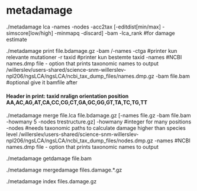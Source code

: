 # metadamage

./metadamage lca
 -names
 -nodes
 -acc2tax
 [-editdist[min/max] -simscore[low/high] -minmapq -discard]
 -bam
 -lca_rank #for damage estimate


./metadamage print file.bdamage.gz -bam /-names
-ctga #printer kun relevante mutationer
-r taxid #printer kun bestemte taxid
-names #NCBI names.dmp file - option that prints taxonomic names to output /willerslev/users-shared/science-snm-willerslev-npl206/ngsLCA/ngsLCA/ncbi_tax_dump_files/names.dmp.gz
-bam file.bam #optional give it bamfile after 
#### Header in print: taxid nralign orientation position AA,AC,AG,AT,CA,CC,CG,CT,GA,GC,GG,GT,TA,TC,TG,TT 



./metadamage merge file.lca file.bdamage.gz [-names file.gz -bam file.bam -howmany 5 -nodes trestructure.gz]
-howmany #integer for many positions
-nodes #needs taxonomic paths to calculate damage higher than species level /willerslev/users-shared/science-snm-willerslev-npl206/ngsLCA/ngsLCA/ncbi_tax_dump_files/nodes.dmp.gz
-names #NCBI names.dmp file - option that prints taxonomic names to output  


./metadamage getdamage file.bam

./metadamage mergedamage files.damage.*.gz

./metadamage index files.damage.gz

